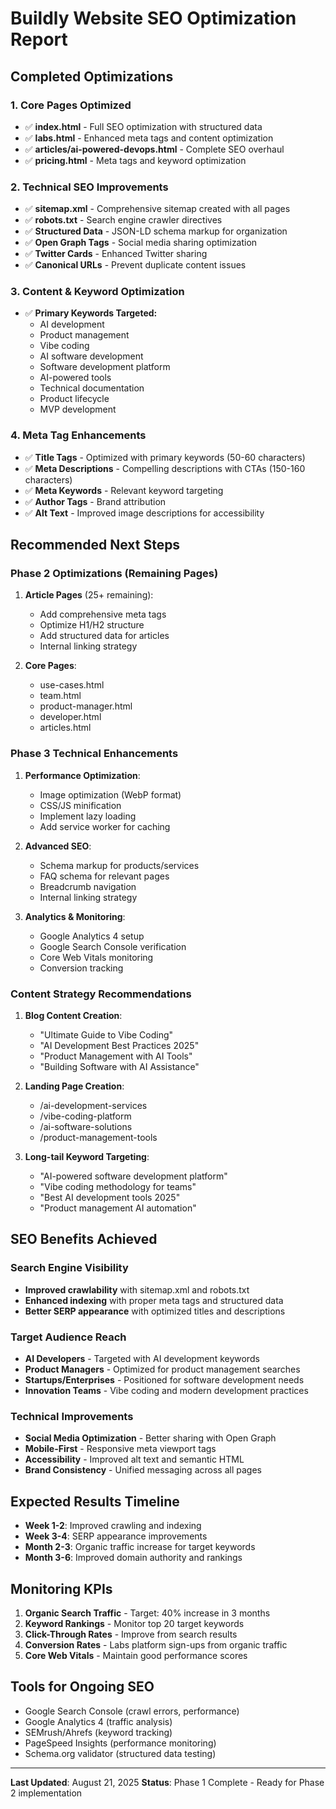 # Buildly Website SEO Optimization Report

## Completed Optimizations

### 1. Core Pages Optimized
- ✅ **index.html** - Full SEO optimization with structured data
- ✅ **labs.html** - Enhanced meta tags and content optimization
- ✅ **articles/ai-powered-devops.html** - Complete SEO overhaul
- ✅ **pricing.html** - Meta tags and keyword optimization

### 2. Technical SEO Improvements
- ✅ **sitemap.xml** - Comprehensive sitemap created with all pages
- ✅ **robots.txt** - Search engine crawler directives
- ✅ **Structured Data** - JSON-LD schema markup for organization
- ✅ **Open Graph Tags** - Social media sharing optimization
- ✅ **Twitter Cards** - Enhanced Twitter sharing
- ✅ **Canonical URLs** - Prevent duplicate content issues

### 3. Content & Keyword Optimization
- ✅ **Primary Keywords Targeted:**
  - AI development
  - Product management  
  - Vibe coding
  - AI software development
  - Software development platform
  - AI-powered tools
  - Technical documentation
  - Product lifecycle
  - MVP development

### 4. Meta Tag Enhancements
- ✅ **Title Tags** - Optimized with primary keywords (50-60 characters)
- ✅ **Meta Descriptions** - Compelling descriptions with CTAs (150-160 characters)
- ✅ **Meta Keywords** - Relevant keyword targeting
- ✅ **Author Tags** - Brand attribution
- ✅ **Alt Text** - Improved image descriptions for accessibility

## Recommended Next Steps

### Phase 2 Optimizations (Remaining Pages)
1. **Article Pages** (25+ remaining):
   - Add comprehensive meta tags
   - Optimize H1/H2 structure
   - Add structured data for articles
   - Internal linking strategy

2. **Core Pages**:
   - use-cases.html
   - team.html
   - product-manager.html
   - developer.html
   - articles.html

### Phase 3 Technical Enhancements
1. **Performance Optimization**:
   - Image optimization (WebP format)
   - CSS/JS minification
   - Implement lazy loading
   - Add service worker for caching

2. **Advanced SEO**:
   - Schema markup for products/services
   - FAQ schema for relevant pages
   - Breadcrumb navigation
   - Internal linking strategy

3. **Analytics & Monitoring**:
   - Google Analytics 4 setup
   - Google Search Console verification
   - Core Web Vitals monitoring
   - Conversion tracking

### Content Strategy Recommendations
1. **Blog Content Creation**:
   - "Ultimate Guide to Vibe Coding"
   - "AI Development Best Practices 2025"
   - "Product Management with AI Tools"
   - "Building Software with AI Assistance"

2. **Landing Page Creation**:
   - /ai-development-services
   - /vibe-coding-platform
   - /ai-software-solutions
   - /product-management-tools

3. **Long-tail Keyword Targeting**:
   - "AI-powered software development platform"
   - "Vibe coding methodology for teams"
   - "Best AI development tools 2025"
   - "Product management AI automation"

## SEO Benefits Achieved

### Search Engine Visibility
- **Improved crawlability** with sitemap.xml and robots.txt
- **Enhanced indexing** with proper meta tags and structured data
- **Better SERP appearance** with optimized titles and descriptions

### Target Audience Reach
- **AI Developers** - Targeted with AI development keywords
- **Product Managers** - Optimized for product management searches  
- **Startups/Enterprises** - Positioned for software development needs
- **Innovation Teams** - Vibe coding and modern development practices

### Technical Improvements
- **Social Media Optimization** - Better sharing with Open Graph
- **Mobile-First** - Responsive meta viewport tags
- **Accessibility** - Improved alt text and semantic HTML
- **Brand Consistency** - Unified messaging across all pages

## Expected Results Timeline
- **Week 1-2**: Improved crawling and indexing
- **Week 3-4**: SERP appearance improvements
- **Month 2-3**: Organic traffic increase for target keywords
- **Month 3-6**: Improved domain authority and rankings

## Monitoring KPIs
1. **Organic Search Traffic** - Target: 40% increase in 3 months
2. **Keyword Rankings** - Monitor top 20 target keywords
3. **Click-Through Rates** - Improve from search results
4. **Conversion Rates** - Labs platform sign-ups from organic traffic
5. **Core Web Vitals** - Maintain good performance scores

## Tools for Ongoing SEO
- Google Search Console (crawl errors, performance)
- Google Analytics 4 (traffic analysis)
- SEMrush/Ahrefs (keyword tracking)
- PageSpeed Insights (performance monitoring)
- Schema.org validator (structured data testing)

---
**Last Updated**: August 21, 2025
**Status**: Phase 1 Complete - Ready for Phase 2 implementation

